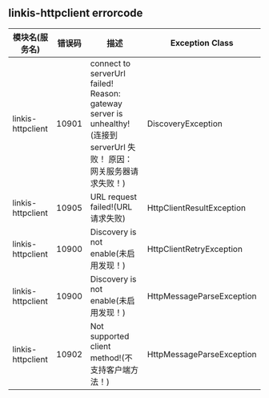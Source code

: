 ## linkis-httpclient errorcode

| 模块名(服务名) | 错误码  | 描述 | Exception Class|
| -------- | -------- | ----- |-----|
|linkis-httpclient|10901|connect to serverUrl failed! Reason: gateway server is unhealthy!(连接到 serverUrl 失败！ 原因：网关服务器请求失败！)|DiscoveryException|
|linkis-httpclient|10905|URL request failed!(URL 请求失败)|HttpClientResultException|
|linkis-httpclient|10900|Discovery is not enable(未启用发现！)|HttpClientRetryException|
|linkis-httpclient|10900|Discovery is not enable(未启用发现！)|HttpMessageParseException|
|linkis-httpclient|10902|Not supported client method!(不支持客户端方法！)|HttpMessageParseException|





